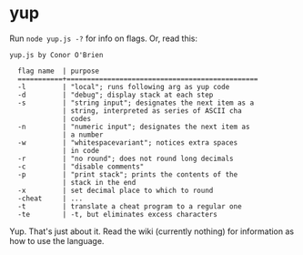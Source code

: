 # yup
Run `node yup.js -?` for info on flags. Or, read this: 

    yup.js by Conor O'Brien

      flag name  | purpose
      ===========+===============================================
      -l         | "local"; runs following arg as yup code
      -d         | "debug"; display stack at each step
      -s         | "string input"; designates the next item as a
                 | string, interpreted as series of ASCII cha
                 | codes
      -n         | "numeric input"; designates the next item as
                 | a number
      -w         | "whitespacevariant"; notices extra spaces
                 | in code
      -r         | "no round"; does not round long decimals
      -c         | "disable comments"
      -p         | "print stack"; prints the contents of the
                 | stack in the end
      -x         | set decimal place to which to round
      -cheat     | ...
      -t         | translate a cheat program to a regular one
      -te        | -t, but eliminates excess characters

Yup. That's just about it. Read the wiki (currently nothing) for information as how to use the language.